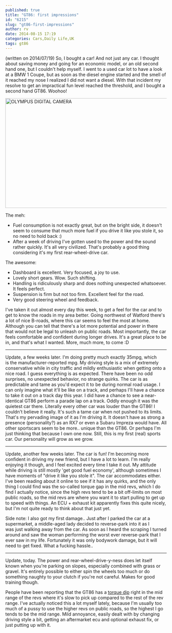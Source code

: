 ```yaml
---
published: true
title: "GT86: first impressions"
id: "6215"
slug: "gt86-first-impressions"
author: rv
date: 2014-08-15 17:19
categories: Cars,Daily Life,UK
tags: gt86
---
```

(written on 2014/07/19) So, I bought a car! And not just any car. I thought about saving money and going for an economic model, or an old second hand one, but I couldn't help myself. I went to a used car lot to have a look at a BMW 1 Coupe, but as soon as the diesel engine started and the smell of it reached my nose I realized I did not want a diesel. With that incident my resolve to get an impractical fun level reached the threshold, and I bought a second hand GT86. Woohoo!

<a href="https://s3.amazonaws.com/cfwblog/uploads/2014/07/PEN55679PSsml.jpg"><img class="aligncenter size-large wp-image-6216" src="https://s3.amazonaws.com/cfwblog/uploads/2014/07/PEN55679PSsml-600x342.jpg" alt="OLYMPUS DIGITAL CAMERA" width="600" height="342" /></a>

The meh:
<ul>
	<li>Fuel consumption is not exactly great, but on the bright side, it doesn't seem to consume that much more fuel if you drive it like you stole it, so no need to hold back :)</li>
	<li>After a week of driving I've gotten used to the power and the sound rather quickly. It's all very civilized. That's probably a good thing considering it's my first rear-wheel-drive car.</li>
</ul>
The awesome:
<ul>
	<li>Dashboard is excellent. Very focused, a joy to use.</li>
	<li>Lovely short gears. Wow. Such shifting.</li>
	<li>Handling is ridiculously sharp and does nothing unexpected whatsoever. It feels perfect.</li>
	<li>Suspension is firm but not too firm. Excellent feel for the road.</li>
	<li>Very good steering wheel and feedback.</li>
</ul>
I've taken it out almost every day this week, to get a feel for the car and to get to know the roads in my area better. Going northwest of Watford there's a lot of nice B-roads, where this car seems to feel the most at home. Although you can tell that there's a lot more potential and power in there that would not be legal to unleash on public roads. Most importantly, the car feels comfortable and confident during longer drives. It's a great place to be in, and that's what I wanted. More, much more, to come :D

-------------------------

Update, a few weeks later. I'm doing pretty much exactly 35mpg, which is the manufacturer-reported mpg. My driving style is a mix of extremely conservative while in city traffic and mildly enthusiastic when getting onto a nice road. I guess everything is as expected. There have been no odd surprises, no unexpected behavior, no strange quirks. The car is as predictable and tame as you'd expect it to be during normal road usage. I can only imagine what it'll be like on a track, and perhaps I'll have a chance to take it out on a track day this year. I did have a chance to see a near-identical GT86 perform a parade lap on a track. Oddly enough it was the quietest car there. Literally every other car was louder than the GT86! I couldn't believe it really. It's such a tame car when not pushed to its limits. That's my pervading image of it as I'm driving it. It doesn't have as strong a presence (personality?) as an RX7 or even a Subaru Impreza would have. All other sportscars seem to be more.. unique than the GT86. Or perhaps I'm just thinking that because I own one now. Still, this is my first (real) sports car. Our personality will grow as we grow.

-------------------------

Update, another few weeks later. The car is fun! I'm becoming more confident in driving my new friend, but I have a lot to learn. I'm really enjoying it though, and I feel excited every time I take it out. My attitude while driving is still mostly 'get good fuel economy', although sometimes I have moments of "drive it like you stole it". The car accommodates either. I've been reading about it online to see if it has any quirks, and the only thing I could find was the so-called torque gap in the mid revs, which I do find I actually notice, since the high revs tend to be a bit off-limits on most public roads, so the mid revs are where you want it to start pulling to get up to speed with things. An ECU + exhaust kit apparently fixes this quite nicely, but I'm not quite ready to think about that just yet.

Side note: I also got my first damage.. Just after I parked the car at a supermarket, a middle-aged lady decided to reverse-park into it as I was just walking away from the car. As soon as I heard the scraping I turned around and saw the woman performing the worst ever reverse-park that I ever saw in my life. Fortunately it was only bodywork damage, but it will need to get fixed. What a fucking hassle..

-------------------------

Update, today. The power and rear-wheel-drive-y-ness does let itself known when you're parking on slopes, especially combined with grass or gravel. It's entirely possible to either spin the wheels too much or do something naughty to your clutch if you're not careful. Makes for good training though.

People have been reporting that the GT86 has a <a href="http://www.gt86ownersclub.co.uk/forum/the-torque-dip-what-why_topic4956.html" target="_blank">torque dip</a> right in the mid range of the revs where it's slow to pick up compared to the rest of the rev range. I've actually noticed this a lot myself lately, because I'm usually too much of a pussy to use the higher revs on public roads, so the highest I go tends to be the mid range. Mild annoyance, easily dealt with by changing driving style a bit, getting an aftermarket ecu and optional exhaust fix, or just putting up with it.
